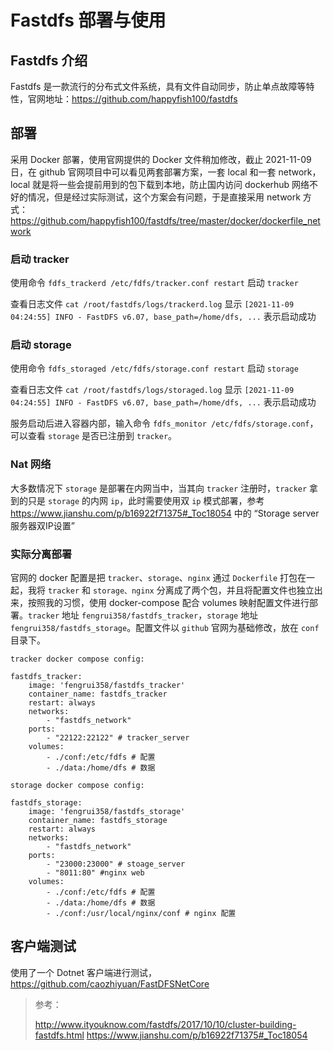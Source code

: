 # Fastdfs 部署与使用


## Fastdfs 介绍

Fastdfs 是一款流行的分布式文件系统，具有文件自动同步，防止单点故障等特性，官网地址：<https://github.com/happyfish100/fastdfs>

## 部署

采用 Docker 部署，使用官网提供的 Docker 文件稍加修改，截止 2021-11-09 日，在 github 官网项目中可以看见两套部署方案，一套 local 和一套 network，local 就是将一些会提前用到的包下载到本地，防止国内访问 dockerhub 网络不好的情况，但是经过实际测试，这个方案会有问题，于是直接采用 network 方式：<https://github.com/happyfish100/fastdfs/tree/master/docker/dockerfile_network>

### 启动 tracker

使用命令 `fdfs_trackerd /etc/fdfs/tracker.conf restart` 启动 `tracker`

查看日志文件 `cat /root/fastdfs/logs/trackerd.log` 显示 `[2021-11-09 04:24:55] INFO - FastDFS v6.07, base_path=/home/dfs, ...` 表示启动成功

### 启动 storage

使用命令 `fdfs_storaged /etc/fdfs/storage.conf restart` 启动 `storage`

查看日志文件 `cat /root/fastdfs/logs/storaged.log` 显示 `[2021-11-09 04:24:55] INFO - FastDFS v6.07, base_path=/home/dfs, ...` 表示启动成功

服务启动后进入容器内部，输入命令 `fdfs_monitor /etc/fdfs/storage.conf`，可以查看 `storage` 是否已注册到 `tracker`。

### Nat 网络

大多数情况下 `storage` 是部署在内网当中，当其向 `tracker` 注册时，`tracker` 拿到的只是 `storage` 的内网 `ip`，此时需要使用双 `ip` 模式部署，参考 <https://www.jianshu.com/p/b16922f71375#_Toc18054> 中的 “Storage server服务器双IP设置”

### 实际分离部署

官网的 docker 配置是把 `tracker`、`storage`、`nginx` 通过 `Dockerfile` 打包在一起，我将 `tracker` 和 `storage、nginx` 分离成了两个包，并且将配置文件也独立出来，按照我的习惯，使用 docker-compose 配合 volumes 映射配置文件进行部署。`tracker` 地址 `fengrui358/fastdfs_tracker`，`storage` 地址 `fengrui358/fastdfs_storage`。配置文件以 `github` 官网为基础修改，放在 `conf` 目录下。

`tracker docker compose config:`

```ymal
fastdfs_tracker:
    image: 'fengrui358/fastdfs_tracker'
    container_name: fastdfs_tracker
    restart: always
    networks:
        - "fastdfs_network"
    ports:
        - "22122:22122" # tracker_server
    volumes:
        - ./conf:/etc/fdfs # 配置
        - ./data:/home/dfs # 数据
```

`storage docker compose config:`

```ymal
fastdfs_storage:
    image: 'fengrui358/fastdfs_storage'
    container_name: fastdfs_storage
    restart: always
    networks:
        - "fastdfs_network"
    ports:
        - "23000:23000" # stoage_server
        - "8011:80" #nginx web
    volumes:
        - ./conf:/etc/fdfs # 配置
        - ./data:/home/dfs # 数据
        - ./conf:/usr/local/nginx/conf # nginx 配置
```

## 客户端测试

使用了一个 Dotnet 客户端进行测试，<https://github.com/caozhiyuan/FastDFSNetCore>

> 参考：
>
> <http://www.ityouknow.com/fastdfs/2017/10/10/cluster-building-fastdfs.html>
> <https://www.jianshu.com/p/b16922f71375#_Toc18054>

